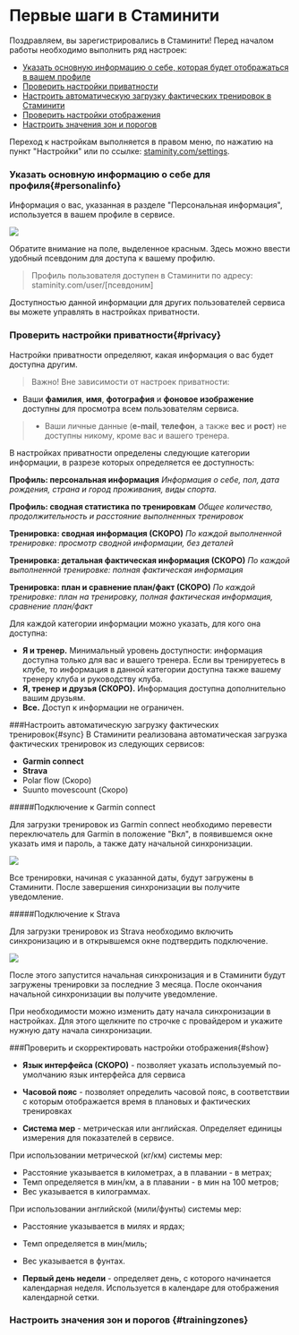 # Первые шаги в Стаминити

Поздравляем, вы зарегистрировались в Стаминити!
Перед началом работы необходимо выполнить ряд настроек:
* [Указать основную информацию о себе, которая будет отображаться в вашем профиле](#personalinfo)
* [Проверить настройки приватности](#privacy)
* [Настроить автоматическую загрузку фактических тренировок в Стаминити](#sync)
* [Проверить настройки отображения](#show)
* [Настроить значения зон и порогов](#trainingzones)

Переход к настройкам выполняется в правом меню, по нажатию на пункт "Настройки" или по ссылке: [staminity.com/settings](http://staminity.com/settings).

### Указать основную информацию о себе для профиля{#personalinfo}
Информация о вас, указанная в разделе "Персональная информация", используется в вашем профиле в сервисе.

![](http://content.staminity.com/assets/images/PersonalSettings.png)

Обратите внимание на поле, выделенное красным. Здесь можно ввести удобный псевдоним для доступа к вашему профилю. 

>Профиль пользователя доступен в Стаминити по адресу: 
staminity.com/user/[псевдоним]

Доступностью данной информации для других пользователей сервиса вы можете управлять в настройках приватности.

### Проверить настройки приватности{#privacy}
Настройки приватности определяют, какая информация о вас будет доступна другим.

> Важно! Вне зависимости от настроек приватности:
* Ваши **фамилия**, **имя**, **фотография** и **фоновое изображение** доступны  для просмотра всем пользователям сервиса.

>* Ваши личные данные (**e-mail**, **телефон**, а также **вес** и **рост**) не доступны никому, кроме вас и вашего тренера. 

В настройках приватности определены следующие категории информации, в разрезе которых определяется ее доступность: 
  
**Профиль: персональная информация** 
_Информация о себе, пол, дата рождения, страна и город проживания, виды спорта._

**Профиль: сводная статистика по тренировкам**
_Общее количество, продолжительность и расстояние выполненных тренировок_

**Тренировка: сводная информация (СКОРО)**
_По каждой выполненной тренировке: просмотр сводной информации, без деталей_

**Тренировка: детальная фактическая информация (СКОРО)**
_По каждой выполненной тренировке: полная фактическая информация_

**Тренировка: план и сравнение план/факт (СКОРО)**
_По каждой тренировке: план на тренировку, полная фактическая информация, сравнение план/факт_

Для каждой категории информации можно указать, для кого она доступна:
* **Я и тренер.** Минимальный уровень доступности: информация доступна только для вас и вашего тренера. Если вы тренируетесь в клубе, то информация в данной категории доступна также вашему тренеру клуба и руководству клуба.
* **Я, тренер и друзья (СКОРО).** Информация доступна дополнительно вашим друзьям.
* **Все.** Доступ к информации не ограничен. 

###Настроить автоматическую загрузку фактических тренировок{#sync}
В Стаминити реализована автоматическая загрузка фактических тренировок из следующих сервисов:
* **Garmin connect**
* **Strava**
* Polar flow (Скоро)
* Suunto movescount (Скоро)

#####Подключение к Garmin connect

Для загрузки тренировок из Garmin connect необходимо перевести  переключатель для Garmin в положение "Вкл", в появившемся окне указать имя и пароль, а также дату начальной синхронизации. 

![](http://content.staminity.com/assets/images/settings/GarminConnectSync.png)

Все тренировки, начиная с указанной даты, будут загружены в Стаминити.
После завершения синхронизации вы получите уведомление.


#####Подключение к Strava

Для загрузки тренировок из Strava необходимо включить синхронизацию и в открывшемся окне подтвердить подключение. 

![](http://content.staminity.com/assets/images/settings/StravaConnectSync.png)

После этого запустится начальная синхронизация и в Стаминити будут загружены тренировки за последние 3 месяца. После окончания начальной синхронизации вы получите уведомление.

При необходимости можно изменить дату начала синхронизации в настройках. Для этого щелкните по строчке с провайдером и укажите нужную дату начала синхронизации.


###Проверить и скорректировать настройки отображения{#show}

* **Язык интерфейса (СКОРО)** - позволяет указать используемый по-умолчанию язык интерфейса для сервиса

* **Часовой пояс** - позволяет определить часовой пояс, в соответствии с которым отображается время в плановых и фактических тренировках

* **Система мер** - метрическая или английская. Определяет единицы измерения для показателей в сервисе. 

При использовании метрической (кг/км) системы мер:
  * Расстояние указывается в километрах, а в плавании - в метрах;
  * Темп определяется в мин/км, а в плавании - в мин на 100 метров;
  * Вес указывается в килограммах.

При использовании английской (мили/фунты) системы мер:
  * Расстояние указывается в милях и ярдах;
  * Темп определяется в мин/миль;
  * Вес указывается в фунтах.
 

* **Первый день недели** - определяет день, с которого начинается календарная неделя. Используется в календаре для отображения календарной сетки.

### Настроить значения зон и порогов {#trainingzones}


